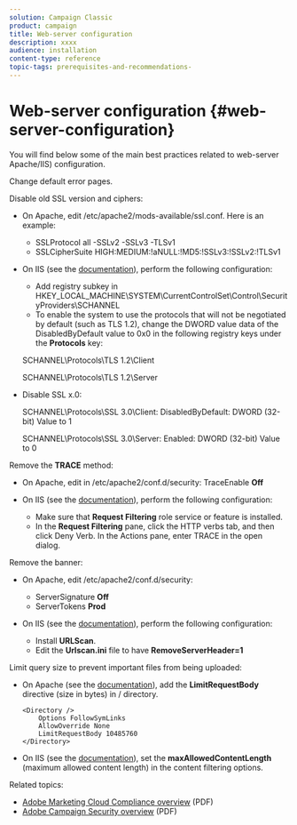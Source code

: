 ```yaml
---
solution: Campaign Classic
product: campaign
title: Web-server configuration
description: xxxx
audience: installation
content-type: reference
topic-tags: prerequisites-and-recommendations-
---
```


# Web-server configuration {#web-server-configuration}

You will find below some of the main best practices related to web-server Apache/IIS) configuration.

Change default error pages.

Disable old SSL version and ciphers:

* On Apache, edit /etc/apache2/mods-available/ssl.conf. Here is an example:

    * SSLProtocol all -SSLv2 -SSLv3 -TLSv1
    * SSLCipherSuite HIGH:MEDIUM:!aNULL:!MD5:!SSLv3:!SSLv2:!TLSv1

* On IIS (see the [documentation](https://support.microsoft.com/en-us/kb/245030)), perform the following configuration:

    * Add registry subkey in HKEY_LOCAL_MACHINE\SYSTEM\CurrentControlSet\Control\SecurityProviders\SCHANNEL
    * To enable the system to use the protocols that will not be negotiated by default (such as TLS 1.2), change the DWORD value data of the DisabledByDefault value to 0x0 in the following registry keys under the **Protocols** key:

    SCHANNEL\Protocols\TLS 1.2\Client

    SCHANNEL\Protocols\TLS 1.2\Server

* Disable SSL x.0:

    SCHANNEL\Protocols\SSL 3.0\Client: DisabledByDefault: DWORD (32-bit) Value to 1

    SCHANNEL\Protocols\SSL 3.0\Server: Enabled: DWORD (32-bit) Value to 0

Remove the **TRACE** method:

* On Apache, edit in /etc/apache2/conf.d/security: TraceEnable **Off**
* On IIS (see the [documentation](https://www.iis.net/configreference/system.webserver/security/requestfiltering/verbs)), perform the following configuration:

    * Make sure that **Request Filtering** role service or feature is installed.
    * In the **Request Filtering** pane, click the HTTP verbs tab, and then click Deny Verb. In the Actions pane, enter TRACE in the open dialog.

Remove the banner:

* On Apache, edit /etc/apache2/conf.d/security:
    
    * ServerSignature **Off**
    * ServerTokens **Prod**

* On IIS (see the [documentation](https://www.iis.net/configreference/system.webserver/security/requestfiltering/verbs)), perform the following configuration:

    * Install **URLScan**.
    * Edit the **Urlscan.ini** file to have **RemoveServerHeader=1**

Limit query size to prevent important files from being uploaded:

* On Apache (see the [documentation](http://httpd.apache.org/docs/2.2/mod/core.html#limitrequestbody)), add the **LimitRequestBody** directive (size in bytes) in / directory.

    ```
    <Directory />
        Options FollowSymLinks
        AllowOverride None
        LimitRequestBody 10485760
    </Directory>
    ```

* On IIS (see the [documentation](http://www.iis.net/configreference/system.webserver/security/requestfiltering/requestlimits)), set the **maxAllowedContentLength** (maximum allowed content length) in the content filtering options.

Related topics:

* [Adobe Marketing Cloud Compliance overview](https://marketing.adobe.com/resources/help/en_US/xref/Adobe-Marketing-Cloud-Privacy-and-Security-Overview.pdf) (PDF)
* [Adobe Campaign Security overview](https://wwwimages.adobe.com/content/dam/acom/en/marketing-cloud/campaign/pdfs/54658.en.campaign.wp.adb-security.pdf) (PDF)
